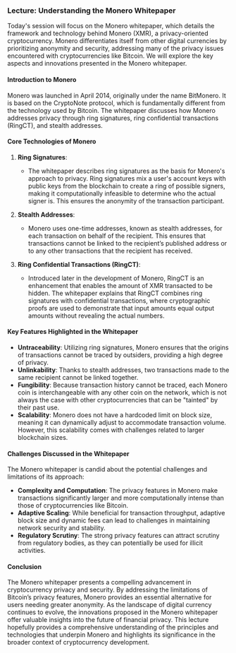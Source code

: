 ### Lecture: Understanding the Monero Whitepaper

Today's session will focus on the Monero whitepaper, which details the framework and technology behind Monero (XMR), a privacy-oriented cryptocurrency. Monero differentiates itself from other digital currencies by prioritizing anonymity and security, addressing many of the privacy issues encountered with cryptocurrencies like Bitcoin. We will explore the key aspects and innovations presented in the Monero whitepaper.

#### **Introduction to Monero**

Monero was launched in April 2014, originally under the name BitMonero. It is based on the CryptoNote protocol, which is fundamentally different from the technology used by Bitcoin. The whitepaper discusses how Monero addresses privacy through ring signatures, ring confidential transactions (RingCT), and stealth addresses.

#### **Core Technologies of Monero**

1. **Ring Signatures**:

   - The whitepaper describes ring signatures as the basis for Monero's approach to privacy. Ring signatures mix a user's account keys with public keys from the blockchain to create a ring of possible signers, making it computationally infeasible to determine who the actual signer is. This ensures the anonymity of the transaction participant.

2. **Stealth Addresses**:

   - Monero uses one-time addresses, known as stealth addresses, for each transaction on behalf of the recipient. This ensures that transactions cannot be linked to the recipient’s published address or to any other transactions that the recipient has received.

3. **Ring Confidential Transactions (RingCT)**:
   - Introduced later in the development of Monero, RingCT is an enhancement that enables the amount of XMR transacted to be hidden. The whitepaper explains that RingCT combines ring signatures with confidential transactions, where cryptographic proofs are used to demonstrate that input amounts equal output amounts without revealing the actual numbers.

#### **Key Features Highlighted in the Whitepaper**

- **Untraceability**: Utilizing ring signatures, Monero ensures that the origins of transactions cannot be traced by outsiders, providing a high degree of privacy.
- **Unlinkability**: Thanks to stealth addresses, two transactions made to the same recipient cannot be linked together.
- **Fungibility**: Because transaction history cannot be traced, each Monero coin is interchangeable with any other coin on the network, which is not always the case with other cryptocurrencies that can be "tainted" by their past use.
- **Scalability**: Monero does not have a hardcoded limit on block size, meaning it can dynamically adjust to accommodate transaction volume. However, this scalability comes with challenges related to larger blockchain sizes.

#### **Challenges Discussed in the Whitepaper**

The Monero whitepaper is candid about the potential challenges and limitations of its approach:

- **Complexity and Computation**: The privacy features in Monero make transactions significantly larger and more computationally intense than those of cryptocurrencies like Bitcoin.
- **Adaptive Scaling**: While beneficial for transaction throughput, adaptive block size and dynamic fees can lead to challenges in maintaining network security and stability.
- **Regulatory Scrutiny**: The strong privacy features can attract scrutiny from regulatory bodies, as they can potentially be used for illicit activities.

#### **Conclusion**

The Monero whitepaper presents a compelling advancement in cryptocurrency privacy and security. By addressing the limitations of Bitcoin’s privacy features, Monero provides an essential alternative for users needing greater anonymity. As the landscape of digital currency continues to evolve, the innovations proposed in the Monero whitepaper offer valuable insights into the future of financial privacy. This lecture hopefully provides a comprehensive understanding of the principles and technologies that underpin Monero and highlights its significance in the broader context of cryptocurrency development.

